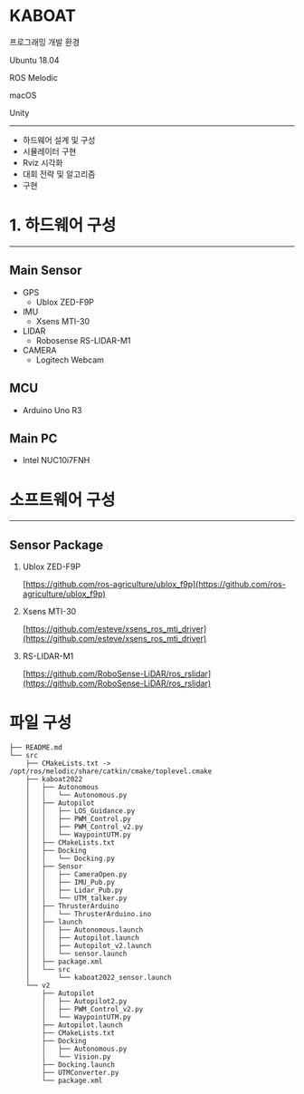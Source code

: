 # KABOAT

프로그래밍 개발 환경

Ubuntu 18.04

ROS Melodic

macOS

Unity

---

-   하드웨어 설계 및 구성
-   시뮬레이터 구현
-   Rviz 시각화
-   대회 전략 및 알고리즘
-   구현

# 1. 하드웨어 구성

---

## Main Sensor

-   GPS
    -   Ublox ZED-F9P
-   IMU
    -   Xsens MTI-30
-   LIDAR
    -   Robosense RS-LIDAR-M1
-   CAMERA
    -   Logitech Webcam

## MCU

-   Arduino Uno R3

## Main PC

-   Intel NUC10i7FNH

# 소프트웨어 구성

---

## Sensor Package

1. Ublox ZED-F9P

    [https://github.com/ros-agriculture/ublox_f9p](https://github.com/ros-agriculture/ublox_f9p)

2. Xsens MTI-30

    [https://github.com/esteve/xsens_ros_mti_driver](https://github.com/esteve/xsens_ros_mti_driver)

3. RS-LIDAR-M1

    [https://github.com/RoboSense-LiDAR/ros_rslidar](https://github.com/RoboSense-LiDAR/ros_rslidar)

# 파일 구성

```
├── README.md
└── src
    ├── CMakeLists.txt -> /opt/ros/melodic/share/catkin/cmake/toplevel.cmake
    ├── kaboat2022
    │   ├── Autonomous
    │   │   └── Autonomous.py
    │   ├── Autopilot
    │   │   ├── LOS_Guidance.py
    │   │   ├── PWM_Control.py
    │   │   ├── PWM_Control_v2.py
    │   │   └── WaypointUTM.py
    │   ├── CMakeLists.txt
    │   ├── Docking
    │   │   └── Docking.py
    │   ├── Sensor
    │   │   ├── CameraOpen.py
    │   │   ├── IMU_Pub.py
    │   │   ├── Lidar_Pub.py
    │   │   └── UTM_talker.py
    │   ├── ThrusterArduino
    │   │   └── ThrusterArduino.ino
    │   ├── launch
    │   │   ├── Autonomous.launch
    │   │   ├── Autopilot.launch
    │   │   ├── Autopilot_v2.launch
    │   │   └── sensor.launch
    │   ├── package.xml
    │   └── src
    │       └── kaboat2022_sensor.launch
    └── v2
        ├── Autopilot
        │   ├── Autopilot2.py
        │   ├── PWM_Control_v2.py
        │   └── WaypointUTM.py
        ├── Autopilot.launch
        ├── CMakeLists.txt
        ├── Docking
        │   ├── Autonomous.py
        │   └── Vision.py
        ├── Docking.launch
        ├── UTMConverter.py
        └── package.xml
```
